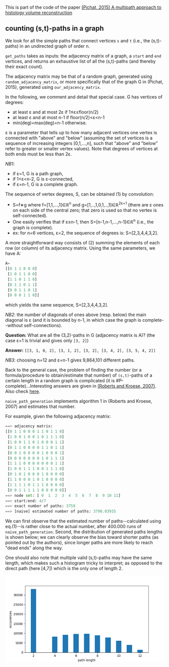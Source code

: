 This is part of the code of the paper [(Pichat, 2015) A multipath approach to histology volume reconstruction](http://discovery.ucl.ac.uk/1468614/3/ISBI2015_tig.pdf)

## counting (s,t)-paths in a graph

We look for all the simple paths that connect vertices `s` and `t` (i.e., the (s,t)-paths) in an undirected graph of order n.

`get_paths` takes as inputs: the adjacency matrix of a graph, a `start` and `end` vertices, and returns an exhaustive list of all the (s,t)-paths (and thereby their exact count).

The adjacency matrix may be that of a random graph, generated using `random_adjacency_matrix`, or more specifically that of the graph G in (Pichat, 2015), generated using `our_adjacency_matrix`. 

In the following, we comment and detail that special case. G has vertices of degrees:
 - at least &epsilon; and at most 2&epsilon; if 1&le;&epsilon;&le;floor(n/2) 
 - at least &epsilon; and at most n-1 if floor(n/2)&lt;&epsilon;&lt;n-1
 - min(deg)=max(deg)=n-1 otherwise. 

&epsilon; is a parameter that tells up to how many adjacent vertices one vertex is connected with "above" and "below" (assuming the set of vertices is a sequence of increasing integers [0,1,...,n], such that "above" and "below" refer to greater or smaller vertex values). Note that degrees of vertices at both ends must be less than 2&epsilon;.

_NB1_: 
 - if &epsilon;=1, G is a path graph,
 - if 1&lt;&epsilon;&lt;n-2, G is &epsilon;-connected,
 - if &epsilon;=n-1, G is a complete graph.

The sequence of vertex degrees, S, can be obtained (1) by convolution: 
 - S=f&lowast;g where f=[1,1,...,1]&isin;&Ropf;<sup>n</sup> and g=[1,..,1,0,1,..,1]&isin;&Ropf;<sup>2&epsilon;+1</sup> (there are &epsilon; ones on each side of the central zero; that zero is used so that no vertex is self-connected). 
 - One easily verifies that if &epsilon;&ge;n-1, then S=[n-1,n-1,...,n-1]&isin;&Ropf;<sup>n</sup> (i.e., the graph is complete).
 - ex: for n=6 vertices, &epsilon;=2, the sequence of degrees is: S=[2,3,4,4,3,2].

A more straightforward way consists of (2) summing the elements of each row (or column) of its adjacency matrix. Using the same parameters, we have A:
```python
A=
[[0 1 1 0 0 0]
 [1 0 1 1 0 0]
 [1 1 0 1 1 0]
 [0 1 1 0 1 1]
 [0 0 1 1 0 1]
 [0 0 0 1 1 0]]
```
which yields the same sequence, S=[2,3,4,4,3,2].

_NB2_: the number of diagonals of ones above (resp. below) the main diagonal is &epsilon; (and it is bounded by n-1, in which case the graph is complete--without self-connections).

__Question:__ What are all the (3,2)-paths in G (adjacency matrix is A)? (the case &epsilon;=1 is trivial and gives only `[3, 2]`)

__Answer:__ `[[3, 1, 0, 2], [3, 1, 2], [3, 2], [3, 4, 2], [3, 5, 4, 2]]`

_NB3_: choosing n=12 and &epsilon;=n-1 gives 9,864,101 different paths.

Back to the general case, the problem of finding the number (or a formula/procedure to obtain/estimate that number) of `(s,t)`-paths of a certain length in a random graph is complicated (it is \#P-complete)...Interesting answers are given in [(Roberts and Kroese, 2007)](https://people.smp.uq.edu.au/DirkKroese/ps/robkro_rev.pdf). Also check [here](http://citeseerx.ist.psu.edu/viewdoc/download;jsessionid=EC4731136167A4EB6D39E68680065D4B?doi=10.1.1.156.345&rep=rep1&type=pdf).

`naive_path_generation` implements algorithm 1 in (Roberts and Kroese, 2007) and estimates that number.

For example, given the following adjacency matrix:
```python
==> adjacency matrix:
[[0 1 1 0 0 0 1 1 0 1 1 0]
 [1 0 0 1 0 0 1 0 1 1 1 0]
 [1 0 0 1 1 0 1 0 0 0 1 1]
 [0 1 1 0 0 0 0 1 1 0 1 1]
 [0 0 1 0 0 0 0 1 0 0 0 1]
 [0 0 0 0 0 0 0 1 0 1 1 1]
 [1 1 1 0 0 0 0 0 0 0 1 1]
 [1 0 0 1 1 1 0 0 1 1 1 0]
 [0 1 0 1 0 0 0 1 0 0 0 0]
 [1 1 0 0 0 1 0 1 0 0 0 0]
 [1 1 1 1 0 1 1 1 0 0 0 0]
 [0 0 1 1 1 1 1 0 0 0 0 0]]
==> node set: [ 0  1  2  3  4  5  6  7  8  9 10 11]
==> start/end: 4/7
==> exact number of paths: 3759
==> [naive] estimated number of paths: 3790.03935
```

We can first observe that the estimated number of paths--calculated using eq.(1)--is rather close to the actual number, after 400.000 runs of `naive_path_generation`. Second, the distribution of generated paths lengths is shown below; we can clearly observe the bias toward shorter paths (as pointed out by the authors), since longer paths are more likely to reach "dead ends" along the way.

One should also note that multiple valid (s,t)-paths may have the same length, which makes such a histogram tricky to interpret; as opposed to the direct path (here [4,7]) which is the only one of length 2.

![histo_naive](figures/histo_naive2.png)
